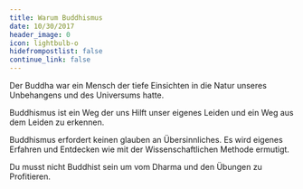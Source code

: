 ```yaml
---
title: Warum Buddhismus
date: 10/30/2017
header_image: 0
icon: lightbulb-o
hidefrompostlist: false
continue_link: false
---
```

Der Buddha war ein Mensch der tiefe Einsichten in die Natur unseres Unbehangens und des Universums hatte.

Buddhismus ist ein Weg der uns Hilft unser eigenes Leiden und ein Weg aus dem Leiden zu erkennen.

Buddhismus erfordert keinen glauben an Übersinnliches. Es wird eigenes Erfahren und Entdecken wie mit der Wissenschaftlichen Methode ermutigt.

Du musst nicht Buddhist sein um vom Dharma und den Übungen zu Profitieren.
